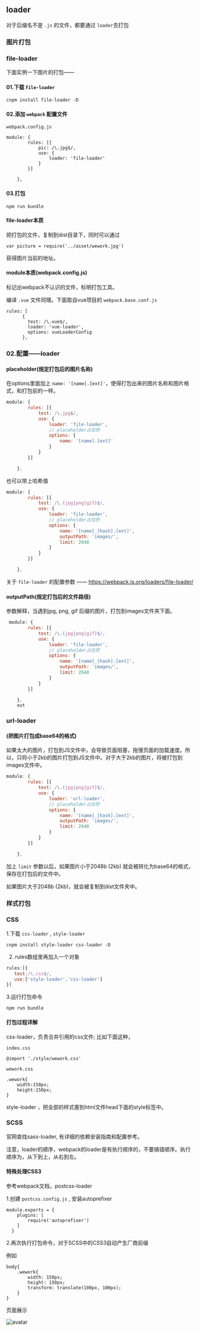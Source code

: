 ## loader

对于后缀名不是 `.js` 的文件，都要通过 `loader`去打包

### 图片打包

### file-loader

下面实例一下图片的打包——

#### 01.下载 `file-loader`

```
cnpm install file-loader -D
```

#### 02.添加 `webpack` 配置文件

`webpack.config.js`

```
module: {
        rules: [{
            pic: /\.jpg$/,
            use: {
                loader: 'file-loader'
            }
        }]

    },
```

#### 03.打包

```
npm run bundle
```

#### file-loader本质

把打包的文件，复制到dist目录下，同时可以通过

```
var picture = require('../asset/wework.jpg')
```

获得图片当前的地址。

#### module本质(webpack.config.js)

标记出webpack不认识的文件，标明打包工具。

编译 `.vue` 文件同理。下面取自vue项目的 `webpack.base.conf.js`

```
rules: [
      {
        test: /\.vue$/,
        loader: 'vue-loader',
        options: vueLoaderConfig
      },
```

### 02.配置——loader

#### placeholder(规定打包后的图片名称)

在options里面加上 `name: '[name].[ext]'`，使得打包出来的图片名称和图片格式，和打包前的一样。

```js
module: {
        rules: [{
            test: /\.jpg$/,
            use: {
                loader: 'file-loader',
                // placeholder占位符
                options: {
                    name: '[name].[ext]'
                }
            }
        }]

    },
```

也可以带上哈希值

```js
module: {
        rules: [{
            test: /\.(jpg|png|gif)$/,
            use: {
                loader: 'file-loader',
                // placeholder占位符
                options: {
                    name: '[name]_[hash].[ext]',
                    outputPath: 'images/',
                    limit: 2048
                }
            }
        }]

    },
```

关于 `file-loader` 的配置参数 —— <https://webpack.js.org/loaders/file-loader/>

#### outputPath(规定打包后的文件路径)

参数解释，当遇到jpg, png, gif 后缀的图片，打包到images文件夹下面。

```js
 module: {
        rules: [{
            test: /\.(jpg|png|gif)$/,
            use: {
                loader: 'file-loader',
                // placeholder占位符
                options: {
                    name: '[name]_[hash].[ext]',
                    outputPath: 'images/',
                    limit: 2048
                }
            }
        }]

    },
    out
```

### url-loader

#### (把图片打包成base64的格式)

如果太大的图片，打包到JS文件中，会导致页面阻塞，拖慢页面的加载速度。所以，只将小于2kb的图片打包到JS文件中。对于大于2kb的图片，将被打包到images文件中。

```js
module: {
        rules: [{
            test: /\.(jpg|png|gif)$/,
            use: {
                loader: 'url-loader',
                // placeholder占位符
                options: {
                    name: '[name]_[hash].[ext]',
                    outputPath: 'images/',
                    limit: 2048
                }
            }
        }]

    },
```

加上 `limit` 参数以后，如果图片小于2048b (2kb) 就会被转化为base64的格式，保存在打包后的文件中。

如果图片大于2048b (2kb)，就会被复制到dist文件夹中。

### 样式打包

### CSS

1.下载 `css-loader` , `style-loader`

```
cnpm install style-loader css-loader -D
```

2. rules数组里再加入一个对象

```js
rules:[{
   test:/\.css$/,
   use:['style-loader','css-loader']
}]
```

3.运行打包命令

```
npm run bundle
```

#### 打包过程详解

css-loader，负责合并引用的css文件; 比如下面这种，

`index.css`

```
@import './style/wework.css'
```

`wework.css`

```
.wework{
    width:150px;
    height:150px;
}
```

style-loader ，把全部的样式塞到html文件head下面的style标签中。

### SCSS

官网查找sass-loader, 有详细的依赖安装指南和配置参考。

注意，loader的顺序，webpack的loader是有执行顺序的，不要搞错顺序。执行顺序为，从下到上，从右到左。

#### 特殊处理CSS3

参考webpack文档，postcss-loader

1.创建 `postcss.config.js` , 安装autoprefixer

```
module.exports = {
    plugins: [
        require('autoprefixer')
    ]
  }
```

2.再次执行打包命令，对于SCSS中的CSS3自动产生厂商前缀

例如

```
body{
    .wework{
        width: 150px;
        height: 150px;
        transform: translate(100px, 100px);
    } 
}
```

页面展示

![avatar](./images/autoprefixer.png)

